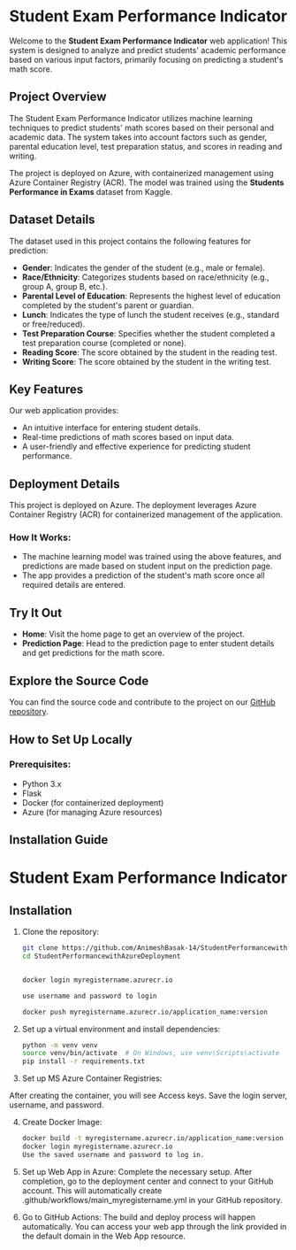 # Student Exam Performance Indicator

Welcome to the **Student Exam Performance Indicator** web application! This system is designed to analyze and predict students' academic performance based on various input factors, primarily focusing on predicting a student's math score.

## Project Overview

The Student Exam Performance Indicator utilizes machine learning techniques to predict students' math scores based on their personal and academic data. The system takes into account factors such as gender, parental education level, test preparation status, and scores in reading and writing.

The project is deployed on Azure, with containerized management using Azure Container Registry (ACR). The model was trained using the **Students Performance in Exams** dataset from Kaggle.

## Dataset Details

The dataset used in this project contains the following features for prediction:

- **Gender**: Indicates the gender of the student (e.g., male or female).
- **Race/Ethnicity**: Categorizes students based on race/ethnicity (e.g., group A, group B, etc.).
- **Parental Level of Education**: Represents the highest level of education completed by the student's parent or guardian.
- **Lunch**: Indicates the type of lunch the student receives (e.g., standard or free/reduced).
- **Test Preparation Course**: Specifies whether the student completed a test preparation course (completed or none).
- **Reading Score**: The score obtained by the student in the reading test.
- **Writing Score**: The score obtained by the student in the writing test.


## Key Features

Our web application provides:

- An intuitive interface for entering student details.
- Real-time predictions of math scores based on input data.
- A user-friendly and effective experience for predicting student performance.

## Deployment Details

This project is deployed on Azure. The deployment leverages Azure Container Registry (ACR) for containerized management of the application.

### How It Works:
- The machine learning model was trained using the above features, and predictions are made based on student input on the prediction page.
- The app provides a prediction of the student's math score once all required details are entered.

## Try It Out

- **Home**: Visit the home page to get an overview of the project.
- **Prediction Page**: Head to the prediction page to enter student details and get predictions for the math score.

## Explore the Source Code

You can find the source code and contribute to the project on our [GitHub repository](https://github.com/AnimeshBasak-14/StudentPerformancewithAzureDeployment).

## How to Set Up Locally

### Prerequisites:
- Python 3.x
- Flask
- Docker (for containerized deployment)
- Azure (for managing Azure resources)


## Installation Guide

# Student Exam Performance Indicator

## Installation

1. Clone the repository:
   ```bash
   git clone https://github.com/AnimeshBasak-14/StudentPerformancewithAzureDeployment.git
   cd StudentPerformancewithAzureDeployment


   docker login myregistername.azurecr.io

   use username and password to login

   docker push myregistername.azurecr.io/application_name:version 

2. Set up a virtual environment and install dependencies:
   ```bash
   python -m venv venv
   source venv/bin/activate  # On Windows, use venv\Scripts\activate
   pip install -r requirements.txt

3. Set up MS Azure Container Registries:

After creating the container, you will see Access keys.
Save the login server, username, and password.

4. Create Docker Image:
      ```bash
      docker build -t myregistername.azurecr.io/application_name:version .
      docker login myregistername.azurecr.io
      Use the saved username and password to log in.

5. Set up Web App in Azure: Complete the necessary setup. After completion, go to the deployment center and connect to your GitHub account. This will automatically create .github/workflows/main_myregistername.yml in your GitHub repository.

6. Go to GitHub Actions: The build and deploy process will happen automatically. You can access your web app through the link provided in the default domain in the Web App resource.



